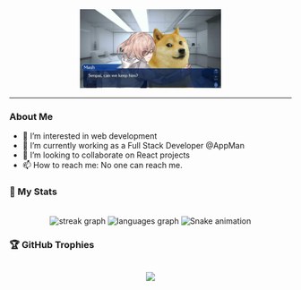 
<div id="header" align="center">
    <img src="https://github.com/DogeCnx/DogeCnx/blob/master/profile.jpg" width="50%"/>
</div>

---
### About Me
- 👀 I’m interested in web development
- 🌱 I’m currently working as a Full Stack Developer @AppMan
- 💞️ I’m looking to collaborate on React projects
- 📫 How to reach me: No one can reach me.

<h3 align="left">🚀 My Stats</h3>
<br/>

<div align="center">
  <img src="https://streak-stats.demolab.com?user=dogeCnx&locale=en&mode=daily&theme=dracula&hide_border=false&border_radius=5" height="150" alt="streak graph"  />
  <img src="https://github-readme-stats.vercel.app/api/top-langs?username=dogeCnx&locale=en&hide_title=false&layout=compact&card_width=320&langs_count=5&theme=dracula&hide_border=false" height="150" alt="languages graph"  />
  <img src="https://raw.githubusercontent.com/dogeCnx/dogeCnx/output/snake.svg" alt="Snake animation" />
</div>


<h3 align="left">🏆 GitHub Trophies</h3>
<br/>
<div align="center"><img  src="https://github-profile-trophy.vercel.app/?username=dogeCnx&theme=radical&no-frame=false&no-bg=true&margin-w=4)"/></div>
<br/>
